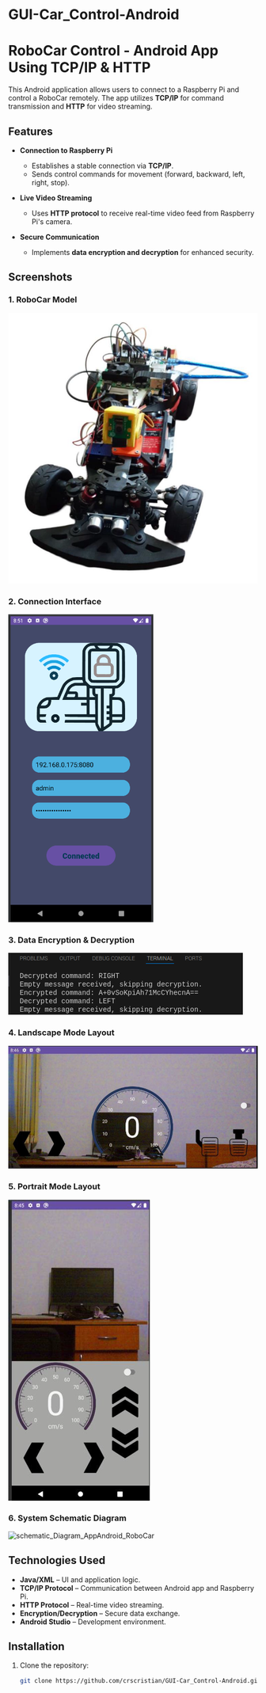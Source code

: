 # GUI-Car_Control-Android
# RoboCar Control - Android App Using TCP/IP & HTTP  

This Android application allows users to connect to a Raspberry Pi and control a RoboCar remotely. The app utilizes **TCP/IP** for command transmission and **HTTP** for video streaming.  

## Features  

- **Connection to Raspberry Pi**  
  - Establishes a stable connection via **TCP/IP**.  
  - Sends control commands for movement (forward, backward, left, right, stop).  

- **Live Video Streaming**  
  - Uses **HTTP protocol** to receive real-time video feed from Raspberry Pi's camera.  

- **Secure Communication**  
  - Implements **data encryption and decryption** for enhanced security.  

## Screenshots  

### 1. RoboCar Model  
![Car_RC](Assets/Car_RC.png)  

### 2. Connection Interface  
![Connect_Interface](Assets/Connect_Interface.png)  

### 3. Data Encryption & Decryption  
![EncryptDecryptData](Assets/EncryptDecryptData.png)  

### 4. Landscape Mode Layout  
![Landscape_Layout](Assets/Landscape_Layout.png)  

### 5. Portrait Mode Layout  
![Portrait_layout](Assets/Portrait_layout.png)  

### 6. System Schematic Diagram  
![schematic_Diagram_AppAndroid_RoboCar](Schematic_Diagram_AppAndroid_RoboCar.png)  

## Technologies Used  

- **Java/XML** – UI and application logic.  
- **TCP/IP Protocol** – Communication between Android app and Raspberry Pi.  
- **HTTP Protocol** – Real-time video streaming.  
- **Encryption/Decryption** – Secure data exchange.  
- **Android Studio** – Development environment.  

## Installation  

1. Clone the repository:  
   ```sh
   git clone https://github.com/crscristian/GUI-Car_Control-Android.git
